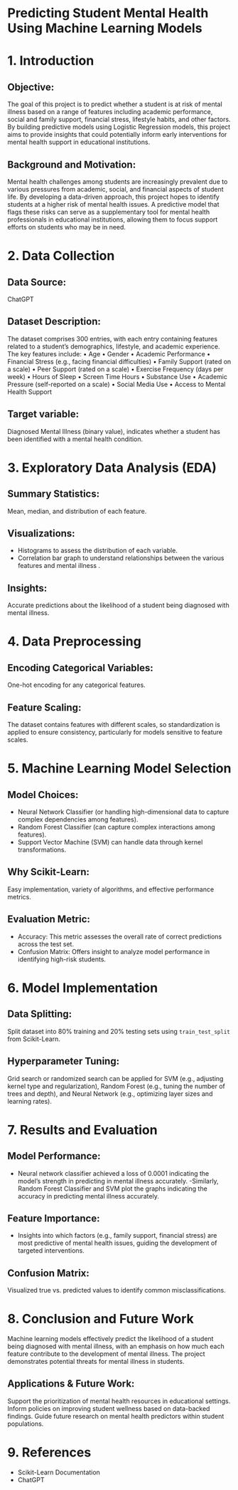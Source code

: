 # Predicting Student Mental Health Using Machine Learning Models

# 1. Introduction
## Objective: 
The goal of this project is to predict whether a student is at risk of mental illness based on a range of features including academic performance, social and family support, financial stress, lifestyle habits, and other factors. By building predictive models using Logistic Regression models, this project aims to provide insights that could potentially inform early interventions for mental health support in educational institutions.
## Background and Motivation:
Mental health challenges among students are increasingly prevalent due to various pressures from academic, social, and financial aspects of student life. By developing a data-driven approach, this project hopes to identify students at a higher risk of mental health issues. A predictive model that flags these risks can serve as a supplementary tool for mental health professionals in educational institutions, allowing them to focus support efforts on students who may be in need.

# 2. Data Collection
## Data Source:
ChatGPT
## Dataset Description:
The dataset comprises 300 entries, with each entry containing features related to a student’s demographics, lifestyle, and academic experience. The key features include:
•	Age
•	Gender
•	Academic Performance
•	Financial Stress (e.g., facing financial difficulties)
•	Family Support (rated on a scale)
•	Peer Support (rated on a scale)
•	Exercise Frequency (days per week)
•	Hours of Sleep
•	Screen Time Hours
•	Substance Use
•	Academic Pressure (self-reported on a scale)
•	Social Media Use
•	Access to Mental Health Support
## Target variable:
Diagnosed Mental Illness (binary value), indicates whether a student has been identified with a mental health condition.

# 3. Exploratory Data Analysis (EDA)	
## Summary Statistics:
Mean, median, and distribution of each feature.

## Visualizations:
- Histograms to assess the distribution of each variable. 
- Correlation bar graph to understand relationships between the various features and mental illness .

## Insights: 
Accurate predictions about the likelihood of a student being diagnosed with mental illness. 

# 4. Data Preprocessing
## Encoding Categorical Variables:
One-hot encoding for any categorical features.

## Feature Scaling: 
The dataset contains features with different scales, so standardization is applied to ensure consistency, particularly for models sensitive to feature scales.

# 5. Machine Learning Model Selection
## Model Choices:
- Neural Network Classifier (or handling high-dimensional data to capture complex dependencies among features).
- Random Forest Classifier (can capture complex interactions among features).
- Support Vector Machine (SVM) can handle data through kernel transformations.

## Why Scikit-Learn: 
Easy implementation, variety of algorithms, and effective performance metrics.

## Evaluation Metric:
- Accuracy: This metric assesses the overall rate of correct predictions across the test set.
- Confusion Matrix: Offers insight to analyze model performance in identifying high-risk students.

# 6. Model Implementation
## Data Splitting: 
Split dataset into 80% training and 20% testing sets using `train_test_split` from Scikit-Learn.

## Hyperparameter Tuning:
Grid search or randomized search can be applied for SVM (e.g., adjusting kernel type and regularization), Random Forest (e.g., tuning the number of trees and depth), and Neural Network (e.g., optimizing layer sizes and learning rates).


# 7. Results and Evaluation
## Model Performance:
- Neural network classifier achieved a loss of 0.0001 indicating the model’s strength in predicting in mental illness accurately.
-Similarly, Random Forest Classifier and SVM plot the graphs indicating the accuracy in predicting mental illness accurately.

## Feature Importance:
- Insights into which factors (e.g., family support, financial stress) are most predictive of mental health issues, guiding the development of targeted interventions.
## Confusion Matrix: 
Visualized true vs. predicted values to identify common misclassifications.

# 8. Conclusion and Future Work
Machine learning models effectively predict the likelihood of a student being diagnosed with mental illness, with an emphasis on how much each feature contribute to the development of mental illness. The project demonstrates potential threats for mental illness in students.

## Applications & Future Work:
Support the prioritization of mental health resources in educational settings.
Inform policies on improving student wellness based on data-backed findings.
Guide future research on mental health predictors within student populations.

# 9. References
- Scikit-Learn Documentation
- ChatGPT










